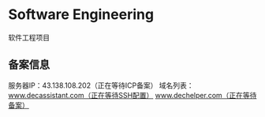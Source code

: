 # Software Engineering
软件工程项目

## 备案信息
服务器IP：43.138.108.202（正在等待ICP备案）
域名列表：www.decassistant.com（正在等待SSH配置）
www.dechelper.com（正在等待备案）
